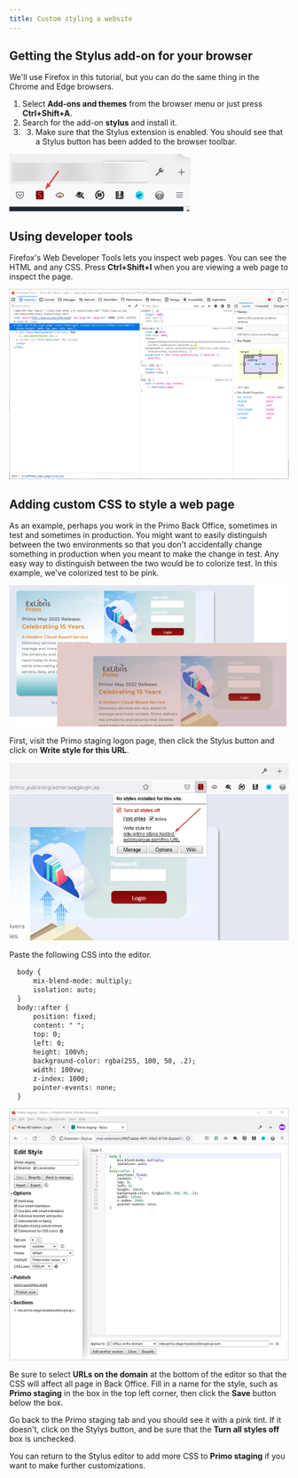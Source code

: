 ```yaml
---
title: Custom styling a website
---
```


## Getting the Stylus add-on for your browser
We'll use Firefox in this tutorial, but you can do the same thing in the Chrome and Edge browsers.
1. Select **Add-ons and themes** from the browser menu or just press **Ctrl+Shift+A**.
2. Search for the add-on **stylus** and install it.
3. 3. Make sure that the Stylus extension is enabled. You should see that a Stylus button has been added to the browser toolbar.

<img src="/img/stylus_button.png" alt="Screenshot of the Stylus add-on button"/>

## Using developer tools
Firefox's Web Developer Tools lets you inspect web pages. You can see the HTML and any CSS. Press **Ctrl+Shift+I** when you are viewing a web page to inspect the page. 

<img src="/img/dev_tools.png" alt="Screenshot of the developer tools window"/>

## Adding custom CSS to style a web page
As an example, perhaps you work in the Primo Back Office, sometimes in test and sometimes in production. You might want to easily distinguish between the two environments so that you don't accidentally change something in production when you meant to make the change in test. Any easy way to distinguish between the two would be to colorize test. In this example, we've colorized test to be pink.

<img src="/img/bo_login.png" alt="Screenshot of the colorized logon page"/>

First, visit the Primo staging logon page, then click the Stylus button and click on **Write style for this URL**.

<img src="/img/staging_styles.png" alt="Screenshot of the Stylus create style"/>

Paste the following CSS into the editor.

```
  body {
      mix-blend-mode: multiply;
      isolation: auto;
  }
  body::after {
      position: fixed;
      content: " ";
      top: 0;
      left: 0;
      height: 100vh;
      background-color: rgba(255, 100, 50, .2);
      width: 100vw;
      z-index: 1000;
      pointer-events: none;
  }
```
<img src="/img/edit_style.png" alt="Screenshot of the Stylus editor"/>

Be sure to select **URLs on the domain** at the bottom of the editor so that the CSS will affect all page in Back Office. Fill in a name for the style, such as **Primo staging** in the box in the top left corner, then click the **Save** button below the box.

Go back to the Primo staging tab and you should see it with a pink tint. If it doesn't, click on the Stylys button, and be sure that the **Turn all styles off** box is unchecked.

You can return to the Stylus editor to add more CSS to **Primo staging** if you want to make further customizations.
